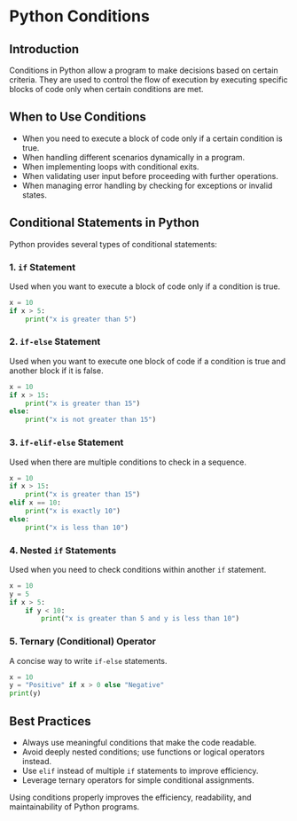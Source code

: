 # Python Conditions

## Introduction
Conditions in Python allow a program to make decisions based on certain criteria. They are used to control the flow of execution by executing specific blocks of code only when certain conditions are met.

## When to Use Conditions
- When you need to execute a block of code only if a certain condition is true.
- When handling different scenarios dynamically in a program.
- When implementing loops with conditional exits.
- When validating user input before proceeding with further operations.
- When managing error handling by checking for exceptions or invalid states.

## Conditional Statements in Python
Python provides several types of conditional statements:

### 1. `if` Statement
Used when you want to execute a block of code only if a condition is true.
```python
x = 10
if x > 5:
    print("x is greater than 5")
```

### 2. `if-else` Statement
Used when you want to execute one block of code if a condition is true and another block if it is false.
```python
x = 10
if x > 15:
    print("x is greater than 15")
else:
    print("x is not greater than 15")
```

### 3. `if-elif-else` Statement
Used when there are multiple conditions to check in a sequence.
```python
x = 10
if x > 15:
    print("x is greater than 15")
elif x == 10:
    print("x is exactly 10")
else:
    print("x is less than 10")
```

### 4. Nested `if` Statements
Used when you need to check conditions within another `if` statement.
```python
x = 10
y = 5
if x > 5:
    if y < 10:
        print("x is greater than 5 and y is less than 10")
```

### 5. Ternary (Conditional) Operator
A concise way to write `if-else` statements.
```python
x = 10
y = "Positive" if x > 0 else "Negative"
print(y)
```

## Best Practices
- Always use meaningful conditions that make the code readable.
- Avoid deeply nested conditions; use functions or logical operators instead.
- Use `elif` instead of multiple `if` statements to improve efficiency.
- Leverage ternary operators for simple conditional assignments.

Using conditions properly improves the efficiency, readability, and maintainability of Python programs.


